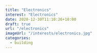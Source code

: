 ```yaml
---
title: "Electronics"
interest: "Electronics"
date: 2020-12-30T11:10:26+10:00
draft: true
url: "/electronics"
imageUrl: "/interests/electronics.jpg"
categories:
  - building
---
```

